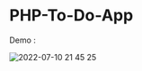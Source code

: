 # PHP-To-Do-App

Demo :

![2022-07-10 21 45 25](https://user-images.githubusercontent.com/97781269/178150927-61015216-eafc-4bed-b041-4512ded3d3e5.png)
